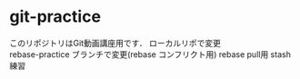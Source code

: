 # git-practice
このリポジトリはGit動画講座用です．
ローカルリポで変更  
rebase-practice	ブランチで変更(rebase コンフリクト用)
rebase pull用
stash練習

